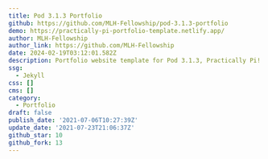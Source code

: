 ```yaml
---
title: Pod 3.1.3 Portfolio
github: https://github.com/MLH-Fellowship/pod-3.1.3-portfolio
demo: https://practically-pi-portfolio-template.netlify.app/
author: MLH-Fellowship
author_link: https://github.com/MLH-Fellowship
date: 2024-02-19T03:12:01.582Z
description: Portfolio website template for Pod 3.1.3, Practically Pi!
ssg:
  - Jekyll
css: []
cms: []
category:
  - Portfolio
draft: false
publish_date: '2021-07-06T10:27:39Z'
update_date: '2021-07-23T21:06:37Z'
github_star: 10
github_fork: 13
---
```

